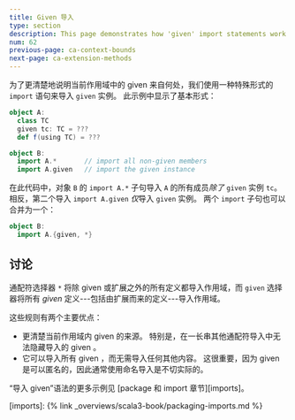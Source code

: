 ```yaml
---
title: Given 导入
type: section
description: This page demonstrates how 'given' import statements work in Scala 3.
num: 62
previous-page: ca-context-bounds
next-page: ca-extension-methods
---
```



为了更清楚地说明当前作用域中的 given 来自何处，我们使用一种特殊形式的 `import` 语句来导入 `given` 实例。
此示例中显示了基本形式：

```scala
object A:
  class TC
  given tc: TC = ???
  def f(using TC) = ???

object B:
  import A.*       // import all non-given members
  import A.given   // import the given instance
```

在此代码中，对象 `B` 的 `import A.*` 子句导入 `A` 的所有成员*除了* `given` 实例 `tc`。
相反，第二个导入 `import A.given` *仅*导入 `given` 实例。
两个 `import` 子句也可以合并为一个：

```scala
object B:
  import A.{given, *}
```

## 讨论

通配符选择器 `*` 将除 given 或扩展之外的所有定义都导入作用域，而 `given` 选择器将所有 *given* 定义---包括由扩展而来的定义---导入作用域。

这些规则有两个主要优点：

- 更清楚当前作用域内 given 的来源。
  特别是，在一长串其他通配符导入中无法隐藏导入的 given 。
- 它可以导入所有 given ，而无需导入任何其他内容。
  这很重要，因为 given 是可以匿名的，因此通常使用命名导入是不切实际的。

“导入 given”语法的更多示例见 [package 和 import 章节][imports]。


[imports]: {% link _overviews/scala3-book/packaging-imports.md %}
